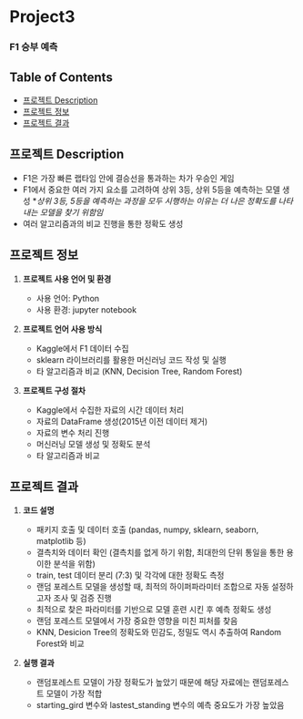 # Project3
### F1 승부 예측


## Table of Contents
- [프로젝트 Description](#프로젝트_Description)
- [프로젝트 정보](#프로젝트_정보)
- [프로젝트 결과](#프로젝트_결과)
  

## 프로젝트 Description
- F1은 가장 빠른 랩타임 안에 결승선을 통과하는 차가 우승인 게임
- F1에서 중요한 여러 가지 요소를 고려하여 상위 3등, 상위 5등을 예측하는 모델 생성
**상위 3등, 5등을 예측하는 과정을 모두 시행하는 이유는 더 나은 정확도를 나타내는 모델을 찾기 위함임*
- 여러 알고리즘과의 비교 진행을 통한 정확도 생성


## 프로젝트 정보
1) **프로젝트 사용 언어 및 환경**
   - 사용 언어: Python
   - 사용 환경: jupyter notebook
     
2) **프로젝트 언어 사용 방식**
   - Kaggle에서 F1 데이터 수집
   - sklearn 라이브러리를 활용한 머신러닝 코드 작성 및 실행
   - 타 알고리즘과 비교 (KNN, Decision Tree, Random Forest)
3) **프로젝트 구성 절차**
   - Kaggle에서 수집한 자료의 시간 데이터 처리
   - 자료의 DataFrame 생성(2015년 이전 데이터 제거)
   - 자료의 변수 처리 진행
   - 머신러닝 모델 생성 및 정확도 분석
   - 타 알고리즘과 비교


## 프로젝트 결과
1) **코드 설명**
   - 패키지 호출 및 데이터 호출 (pandas, numpy, sklearn, seaborn, matplotlib 등)
   - 결측치와 데이터 확인 (결측치를 없게 하기 위함, 최대한의 단위 통일을 통한 용이한 분석을 위함)
   - train, test 데이터 분리 (7:3) 및 각각에 대한 정확도 측정
   - 랜덤 포레스트 모델을 생성할 때, 최적의 하이퍼파라미터 조합으로 자동 설정하고자 조사 및 검증 진행
   - 최적으로 찾은 파라미터를 기반으로 모델 훈련 시킨 후 예측 정확도 생성
   - 랜덤 포레스트 모델에서 가장 중요한 영향을 미친 피처를 찾음
   - KNN, Desicion Tree의 정확도와 민감도, 정밀도 역시 추출하여 Random Forest와 비교
     
2) **실행 결과**
   - 랜덤포레스트 모델이 가장 정확도가 높았기 때문에 해당 자료에는 랜덤포레스트 모델이 가장 적합
   - starting_gird 변수와 lastest_standing 변수의 예측 중요도가 가장 높았음

